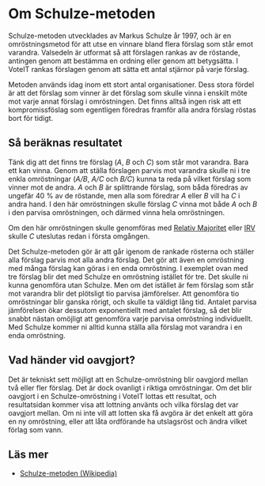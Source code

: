 # Om Schulze-metoden

Schulze-metoden utvecklades av Markus Schulze år 1997, och är en omröstningsmetod för att utse en vinnare bland flera förslag som står emot varandra. Valsedeln är utformat så att förslagen rankas av de röstande, antingen genom att bestämma en ordning eller genom att betygsätta. I VoteIT rankas förslagen genom att sätta ett antal stjärnor på varje förslag.

Metoden används idag inom ett stort antal organisationer. Dess stora fördel är att det förslag som vinner är det förslag som skulle vinna i enskilt möte mot varje annat förslag i omröstningen. Det finns alltså ingen risk att ett kompromissföslag som egentligen föredras framför alla andra förslag röstas bort för tidigt.

## Så beräknas resultatet

Tänk dig att det finns tre förslag (*A*, *B* och *C*) som står mot varandra. Bara ett kan vinna. Genom att ställa förslagen parvis mot varandra skulle ni i tre enkla omröstningar (*A/B*, *A/C* och *B/C*) kunna ta reda på vilket förslag som vinner mot de andra. *A* och *B* är splittrande förslag, som båda föredras av ungefär 40 % av de röstande, men alla som föredrar *A* eller *B* vill ha *C* i andra hand. I den här omröstningen skulle förslag *C* vinna mot både *A* och *B* i den parvisa omröstningen, och därmed vinna hela omröstningen.

Om den här omröstningen skulle genomföras med [Relativ Majoritet](omrostningsmetoder.md#dutt-relativ-majoritet) eller [IRV](omrostningsmetoder.md#irv) skulle *C* uteslutas redan i första omgången.

Det Schulze-metoden gör är att går igenom de rankade rösterna och ställer alla förslag parvis mot alla andra förslag. Det gör att även en omröstning med många förslag kan göras i en enda omröstning. I exemplet ovan med tre förslag blir det med Schulze en omröstning istället för tre. Det skulle ni kunna genomföra utan Schulze. Men om det istället är fem förslag som står mot varandra blir det plötsligt tio parvisa jämförelser. Att genomföra tio omröstningar blir ganska rörigt, och skulle ta väldigt lång tid. Antalet parvisa jämförelsen ökar dessutom exponentiellt med antalet förslag, så det blir snabbt nästan omöjligt att genomföra varje parvisa omröstning individuellt. Med Schulze kommer ni alltid kunna ställa alla förslag mot varandra i en enda omröstning.

## Vad händer vid oavgjort?

Det är tekniskt sett möjligt att en Schulze-omröstning blir oavgjord mellan två eller fler förslag. Det är dock ovanligt i riktiga omröstningar. Om det blir oavgjort i en Schulze-omröstning i VoteIT lottas ett resultat, och resultatsidan kommer visa att lottning använts och vilka förslag det var oavgjort mellan. Om ni inte vill att lotten ska få avgöra är det enkelt att göra en ny omröstning, eller att låta ordförande ha utslagsröst och ändra vilket förlag som vann.

## Läs mer
- [Schulze-metoden (Wikipedia)](https://sv.wikipedia.org/wiki/Schulze-metoden)
